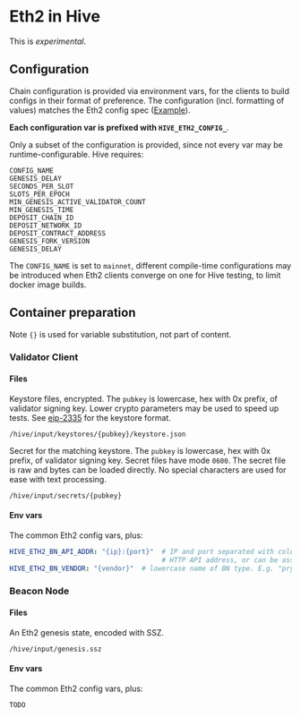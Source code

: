 # Eth2 in Hive

This is *experimental*.

## Configuration

Chain configuration is provided via environment vars, for the clients to build configs in their format of preference.
The configuration (incl. formatting of values) matches the Eth2 config spec ([Example](https://github.com/ethereum/eth2.0-specs/blob/dev/configs/mainnet/phase0.yaml)).

**Each configuration var is prefixed with `HIVE_ETH2_CONFIG_`**.

Only a subset of the configuration is provided, since not every var may be runtime-configurable. Hive requires:

```
CONFIG_NAME
GENESIS_DELAY
SECONDS_PER_SLOT
SLOTS_PER_EPOCH
MIN_GENESIS_ACTIVE_VALIDATOR_COUNT
MIN_GENESIS_TIME
DEPOSIT_CHAIN_ID
DEPOSIT_NETWORK_ID
DEPOSIT_CONTRACT_ADDRESS
GENESIS_FORK_VERSION
GENESIS_DELAY
```

The `CONFIG_NAME` is set to `mainnet`, different compile-time configurations may be introduced when 
Eth2 clients converge on one for Hive testing, to limit docker image builds.

## Container preparation

Note `{}` is used for variable substitution, not part of content.

### Validator Client

#### Files

Keystore files, encrypted. The `pubkey` is lowercase, hex with 0x prefix, of validator signing key.
Lower crypto parameters may be used to speed up tests.
See [eip-2335](https://github.com/ethereum/EIPs/blob/master/EIPS/eip-2335.md) for the keystore format.
```
/hive/input/keystores/{pubkey}/keystore.json
```

Secret for the matching keystore. The `pubkey` is lowercase, hex with 0x prefix, of validator signing key.
Secret files have mode `0600`. The secret file is raw and bytes can be loaded directly.
No special characters are used for ease with text processing.
```
/hive/input/secrets/{pubkey}
```

#### Env vars

The common Eth2 config vars, plus:

```yaml
HIVE_ETH2_BN_API_ADDR: "{ip}:{port}"  # IP and port separated with colon.
                                      # HTTP API address, or can be assumed to be GRPC if using Prysm.
HIVE_ETH2_BN_VENDOR: "{vendor}"  # lowercase name of BN type. E.g. "prysm"
```

### Beacon Node

#### Files

An Eth2 genesis state, encoded with SSZ.
```
/hive/input/genesis.ssz
```

#### Env vars

The common Eth2 config vars, plus:

```
TODO
```
